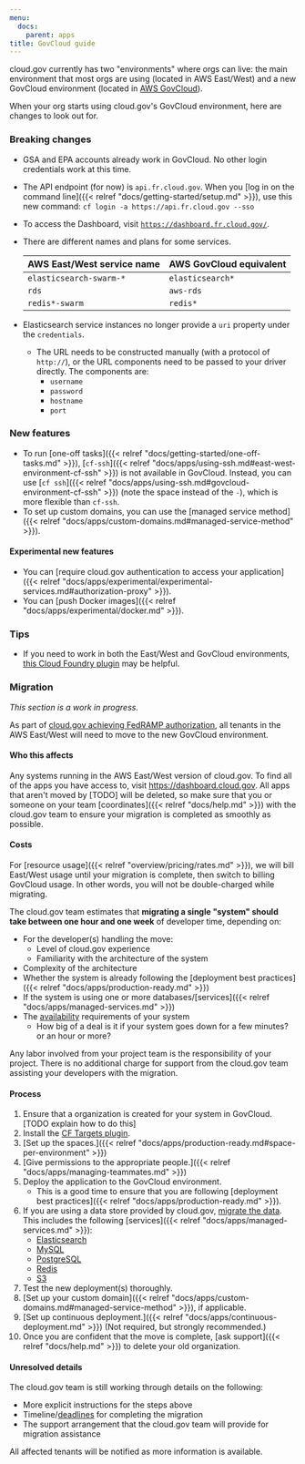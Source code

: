 ```yaml
---
menu:
  docs:
    parent: apps
title: GovCloud guide
---
```


cloud.gov currently has two "environments" where orgs can live: the main environment that most orgs are using (located in AWS East/West) and a new GovCloud environment (located in [AWS GovCloud](https://aws.amazon.com/govcloud-us/)).

When your org starts using cloud.gov's GovCloud environment, here are changes to look out for.

### Breaking changes

- GSA and EPA accounts already work in GovCloud. No other login credentials work at this time.
- The API endpoint (for now) is `api.fr.cloud.gov`. When you [log in on the command line]({{< relref "docs/getting-started/setup.md" >}}), use this new command: `cf login -a https://api.fr.cloud.gov --sso`
- To access the Dashboard, visit [`https://dashboard.fr.cloud.gov/`](https://dashboard.fr.cloud.gov/).
- There are different names and plans for some services.

    | AWS East/West service name | AWS GovCloud equivalent |
    | --- | --- |
    | `elasticsearch-swarm-*` | `elasticsearch*` |
    | `rds` | `aws-rds` |
    | `redis*-swarm` | `redis*` |

- Elasticsearch service instances no longer provide a `uri` property under the `credentials`.
    - The URL needs to be constructed manually (with a protocol of `http://`), or the URL components need to be passed to your driver directly. The components are:
        - `username`
        - `password`
        - `hostname`
        - `port`

### New features

- To run [one-off tasks]({{< relref "docs/getting-started/one-off-tasks.md" >}}), [`cf-ssh`]({{< relref "docs/apps/using-ssh.md#east-west-environment-cf-ssh" >}}) is not available in GovCloud. Instead, you can use [`cf ssh`]({{< relref "docs/apps/using-ssh.md#govcloud-environment-cf-ssh" >}}) (note the space instead of the `-`), which is more flexible than `cf-ssh`.
- To set up custom domains, you can use the [managed service method]({{< relref "docs/apps/custom-domains.md#managed-service-method" >}}).

#### Experimental new features

- You can [require cloud.gov authentication to access your application]({{< relref "docs/apps/experimental/experimental-services.md#authorization-proxy" >}}).
- You can [push Docker images]({{< relref "docs/apps/experimental/docker.md" >}}).

### Tips

- If you need to work in both the East/West and GovCloud environments, [this Cloud Foundry plugin](https://github.com/guidowb/cf-targets-plugin) may be helpful.

### Migration

_This section is a work in progress._

As part of [cloud.gov achieving FedRAMP authorization](https://18f.gsa.gov/2016/07/18/cloud-gov-full-steam-ahead-fedramp-assessment-process/), all tenants in the AWS East/West will need to move to the new GovCloud environment.

#### Who this affects

Any systems running in the AWS East/West version of cloud.gov. To find all of the apps you have access to, visit https://dashboard.cloud.gov. All apps that aren't moved by [TODO] will be deleted, so make sure that you or someone on your team [coordinates]({{< relref "docs/help.md" >}}) with the cloud.gov team to ensure your migration is completed as smoothly as possible.

#### Costs

For [resource usage]({{< relref "overview/pricing/rates.md" >}}), we will bill East/West usage until your migration is complete, then switch to billing GovCloud usage. In other words, you will not be double-charged while migrating.

The cloud.gov team estimates that **migrating a single "system" should take between one hour and one week** of developer time, depending on:

* For the developer(s) handling the move:
    * Level of cloud.gov experience
    * Familiarity with the architecture of the system
* Complexity of the architecture
* Whether the system is already following the [deployment best practices]({{< relref "docs/apps/production-ready.md" >}})
* If the system is using one or more databases/[services]({{< relref "docs/apps/managed-services.md" >}})
* The [availability](https://simple.wikipedia.org/wiki/Availability) requirements of your system
    * How big of a deal is it if your system goes down for a few minutes? or an hour or more?

Any labor involved from your project team is the responsibility of your project. There is no additional charge for support from the cloud.gov team assisting your developers with the migration.

#### Process

1. Ensure that a organization is created for your system in GovCloud. [TODO explain how to do this]
1. Install the [CF Targets plugin](https://github.com/guidowb/cf-targets-plugin).
1. [Set up the spaces.]({{< relref "docs/apps/production-ready.md#space-per-environment" >}})
1. [Give permissions to the appropriate people.]({{< relref "docs/apps/managing-teammates.md" >}})
1. Deploy the application to the GovCloud environment.
    * This is a good time to ensure that you are following [deployment best practices]({{< relref "docs/apps/production-ready.md" >}}).
1. If you are using a data store provided by cloud.gov, [migrate the data](https://github.com/18F/cg-product/issues/211). This includes the following [services]({{< relref "docs/apps/managed-services.md" >}}):
    * [Elasticsearch](https://github.com/18F/cg-product/issues/233)
    * [MySQL](https://github.com/18F/cg-product/issues/231)
    * [PostgreSQL](https://github.com/18F/cg-product/issues/230)
    * [Redis](https://github.com/18F/cg-product/issues/234)
    * [S3](https://github.com/18F/cg-product/issues/235)
1. Test the new deployment(s) thoroughly.
1. [Set up your custom domain]({{< relref "docs/apps/custom-domains.md#managed-service-method" >}}), if applicable.
1. [Set up continuous deployment.]({{< relref "docs/apps/continuous-deployment.md" >}}) (Not required, but strongly recommended.)
1. Once you are confident that the move is complete, [ask support]({{< relref "docs/help.md" >}}) to delete your old organization.

#### Unresolved details

The cloud.gov team is still working through details on the following:

* More explicit instructions for the steps above
* Timeline/[deadlines](https://github.com/18F/cg-product/issues/403) for completing the migration
* The support arrangement that the cloud.gov team will provide for migration assistance

All affected tenants will be notified as more information is available.
